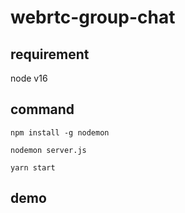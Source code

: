 # webrtc-group-chat

## requirement
node v16

## command

```npm install -g nodemon```

```nodemon server.js```

```yarn start```

## demo
